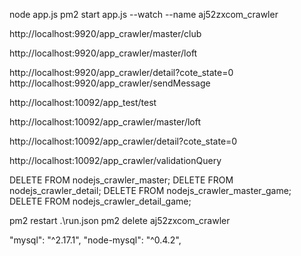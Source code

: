 node app.js
pm2 start app.js --watch --name aj52zxcom_crawler

http://localhost:9920/app_crawler/master/club

http://localhost:9920/app_crawler/master/loft

http://localhost:9920/app_crawler/detail?cote_state=0
http://localhost:9920/app_crawler/sendMessage


http://localhost:10092/app_test/test

http://localhost:10092/app_crawler/master/loft

http://localhost:10092/app_crawler/detail?cote_state=0


http://localhost:10092/app_crawler/validationQuery

DELETE FROM nodejs_crawler_master;
DELETE FROM nodejs_crawler_detail;
DELETE FROM nodejs_crawler_master_game;
DELETE FROM nodejs_crawler_detail_game;


pm2 restart .\run.json
pm2 delete aj52zxcom_crawler

 "mysql": "^2.17.1",
        "node-mysql": "^0.4.2",